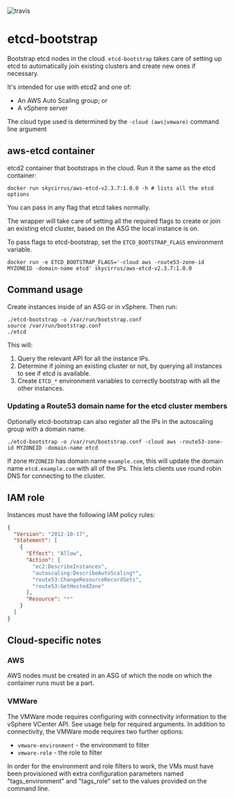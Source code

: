 ![travis](https://travis-ci.org/sky-uk/etcd-bootstrap.svg?branch=master)

# etcd-bootstrap

Bootstrap etcd nodes in the cloud. `etcd-bootstrap` takes care of setting up etcd
to automatically join existing clusters and create new ones if necessary.

It's intended for use with etcd2 and one of:
  * An AWS Auto Scaling group; or
  * A vSphere server

The cloud type used is determined by the `-cloud (aws|vmware)` command line argument

## aws-etcd container

etcd2 container that bootstraps in the cloud. Run it the same as the etcd container:

    docker run skycirrus/aws-etcd-v2.3.7:1.0.0 -h # lists all the etcd options

You can pass in any flag that etcd takes normally.

The wrapper will take care of setting all the required flags to create or join an existing
etcd cluster, based on the ASG the local instance is on.

To pass flags to etcd-bootstrap, set the `ETCD_BOOTSTRAP_FLAGS` environment variable.

    docker run -e ETCD_BOOTSTRAP_FLAGS='-cloud aws -route53-zone-id MYZONEID -domain-name etcd' skycirrus/aws-etcd-v2.3.7:1.0.0

## Command usage

Create instances inside of an ASG or in vSphere. Then run:

    ./etcd-bootstrap -o /var/run/bootstrap.conf
    source /var/run/bootstrap.conf
    ./etcd

This will:

1. Query the relevant API for all the instance IPs.
2. Determine if joining an existing cluster or not, by querying all instances
   to see if etcd is available.
3. Create `ETCD_*` environment variables to correctly bootstrap with all the
   other instances.

### Updating a Route53 domain name for the etcd cluster members

Optionally etcd-bootstrap can also register all the IPs in the autoscaling group with a domain name.

    ./etcd-bootstrap -o /var/run/bootstrap.conf -cloud aws -route53-zone-id MYZONEID -domain-name etcd

If zone `MYZONEID` has domain name `example.com`, this will update the domain name `etcd.example.com` with all
of the IPs. This lets clients use round robin DNS for connecting to the cluster.

## IAM role

Instances must have the following IAM policy rules:

```json
{
  "Version": "2012-10-17",
  "Statement": [
    {
      "Effect": "Allow",
      "Action": [
        "ec2:DescribeInstances",
        "autoscaling:DescribeAutoScaling*",
        "route53:ChangeResourceRecordSets",
        "route53:GetHostedZone"
      ],
      "Resource": "*"
    }
  ]
}

```

## Cloud-specific notes

### AWS

AWS nodes must be created in an ASG of which the node on which the container runs must be a part.

### VMWare

The VMWare mode requires configuring with connectivity information to the vSphere VCenter API.  See usage help for
required arguments.  In addition to connectivity, the VMWare mode requires two further options:

 * `vmware-environment` - the environment to filter
 * `vmware-role` - the role to filter

In order for the environment and role filters to work, the VMs must have been provisioned with extra configuration
parameters named "tags_environment" and "tags_role" set to the values provided on the command line.
